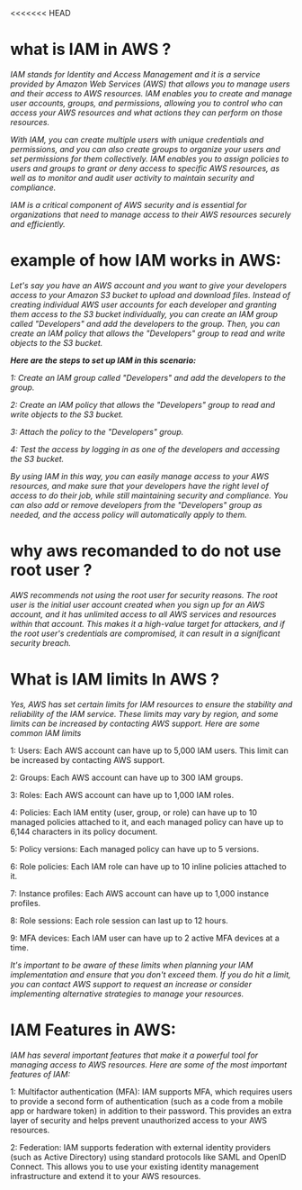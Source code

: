 <<<<<<< HEAD
# what is IAM in AWS ?

*IAM stands for Identity and Access Management and it is a service provided by Amazon Web Services (AWS) that allows you to manage users and their access to AWS resources. IAM enables you to create and manage user accounts, groups, and permissions, allowing you to control who can access your AWS resources and what actions they can perform on those resources.*

*With IAM, you can create multiple users with unique credentials and permissions, and you can also create groups to organize your users and set permissions for them collectively. IAM enables you to assign policies to users and groups to grant or deny access to specific AWS resources, as well as to monitor and audit user activity to maintain security and compliance.*

*IAM is a critical component of AWS security and is essential for organizations that need to manage access to their AWS resources securely and efficiently.*

# example of how IAM works in AWS:

*Let's say you have an AWS account and you want to give your developers access to your Amazon S3 bucket to upload and download files. Instead of creating individual AWS user accounts for each developer and granting them access to the S3 bucket individually, you can create an IAM group called "Developers" and add the developers to the group. Then, you can create an IAM policy that allows the "Developers" group to read and write objects to the S3 bucket.*

***Here are the steps to set up IAM in this scenario:***

*1: Create an IAM group called "Developers" and add the developers to the group.*

*2: Create an IAM policy that allows the "Developers" group to read and write objects to the S3 bucket.*

*3: Attach the policy to the "Developers" group.*

*4: Test the access by logging in as one of the developers and accessing the S3 bucket.*

*By using IAM in this way, you can easily manage access to your AWS resources, and make sure that your developers have the right level of access to do their job, while still maintaining security and compliance. You can also add or remove developers from the "Developers" group as needed, and the access policy will automatically apply to them.*

# why aws recomanded to do not use root user ?

*AWS recommends not using the root user for security reasons. The root user is the initial user account created when you sign up for an AWS account, and it has unlimited access to all AWS services and resources within that account. This makes it a high-value target for attackers, and if the root user's credentials are compromised, it can result in a significant security breach.*

# What is IAM limits In AWS ?

*Yes, AWS has set certain limits for IAM resources to ensure the stability and reliability of the IAM service. These limits may vary by region, and some limits can be increased by contacting AWS support. Here are some common IAM limits*

1: Users: Each AWS account can have up to 5,000 IAM users. This limit can be increased by contacting AWS support.

2: Groups: Each AWS account can have up to 300 IAM groups.

3: Roles: Each AWS account can have up to 1,000 IAM roles.

4: Policies: Each IAM entity (user, group, or role) can have up to 10 managed policies attached to it, and each managed policy can have up to 6,144 characters in its policy document.

5: Policy versions: Each managed policy can have up to 5 versions.

6: Role policies: Each IAM role can have up to 10 inline policies attached to it.

7: Instance profiles: Each AWS account can have up to 1,000 instance profiles.

8: Role sessions: Each role session can last up to 12 hours.

9: MFA devices: Each IAM user can have up to 2 active MFA devices at a time.

*It's important to be aware of these limits when planning your IAM implementation and ensure that you don't exceed them. If you do hit a limit, you can contact AWS support to request an increase or consider implementing alternative strategies to manage your resources.*


# IAM Features in AWS:

*IAM has several important features that make it a powerful tool for managing access to AWS resources. Here are some of the most important features of IAM:*

1: Multifactor authentication (MFA): IAM supports MFA, which requires users to provide a second form of authentication (such as a code from a mobile app or hardware token) in addition to their password. This provides an extra layer of security and helps prevent unauthorized access to your AWS resources.

2: Federation: IAM supports federation with external identity providers (such as Active Directory) using standard protocols like SAML and OpenID Connect. This allows you to use your existing identity management infrastructure and extend it to your AWS resources.




